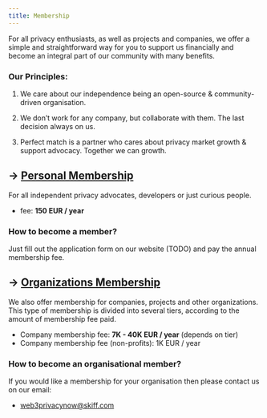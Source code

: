 ```yaml
---
title: Membership
---
```


For all privacy enthusiasts, as well as projects and companies, we offer a simple and straightforward way for you to support us financially and become an integral part of our community with many benefits.

### Our Principles:

1. We care about our independence being an open-source & community-driven organisation.

2. We don’t work for any company, but collaborate with them. The last decision always on us.

3. Perfect match is a partner who cares about privacy market growth & support advocacy. Together we can growth.

## → [Personal Membership](/membership/personal-benefits)

For all independent privacy advocates, developers or just curious people.

* fee: **150 EUR / year**

### How to become a member?

Just fill out the application form on our website (TODO) and pay the annual membership fee.

## → [Organizations Membership](/membership/org-benefits)

We also offer membership for companies, projects and other organizations. This type of membership is divided into several tiers, according to the amount of membership fee paid.

* Company membership fee: **7K - 40K EUR / year** (depends on tier)
* Company membership fee (non-profits): 1K EUR / year


### How to become an organisational member?

If you would like a membership for your organisation then please contact us on our email:
* web3privacynow@skiff.com
